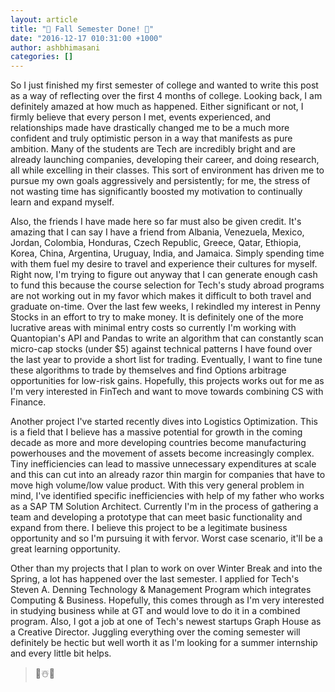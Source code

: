 ```yaml
---
layout: article
title: "🍦 Fall Semester Done! 🍦"
date: "2016-12-17 010:31:00 +1000"
author: ashbhimasani
categories: []
---
```


So I just finished my first semester of college and wanted to write this post as a way of reflecting over the first 4 months of college. Looking back, I am definitely amazed at how much as happened. Either significant or not, I firmly believe that every person I met, events experienced, and relationships made have drastically changed me to be a much more confident and truly optimistic person in a way that manifests as pure ambition. Many of the students are Tech are incredibly bright and are already launching companies, developing their career, and doing research, all while excelling in their classes. This sort of environment has driven me to pursue my own goals aggressively and persistently; for me, the stress of not wasting time has significantly boosted my motivation to continually learn and expand myself.

Also, the friends I have made here so far must also be given credit. It's amazing that I can say I have a friend from Albania, Venezuela, Mexico, Jordan, Colombia, Honduras, Czech Republic, Greece, Qatar, Ethiopia, Korea, China, Argentina, Uruguay, India, and Jamaica. Simply spending time with them fuel my desire to travel and experience their cultures for myself. Right now, I'm trying to figure out anyway that I can generate enough cash to fund this because the course selection for Tech's study abroad programs are not working out in my favor which makes it difficult to both travel and graduate on-time. Over the last few weeks, I rekindled my interest in Penny Stocks in an effort to try to make money. It is definitely one of the more lucrative areas with minimal entry costs so currently I'm working with Quantopian's API and Pandas to write an algorithm that can constantly scan micro-cap stocks (under $5) against technical patterns I have found over the last year to provide a short list for trading. Eventually, I want to fine tune these algorithms to trade by themselves and find Options arbitrage opportunities for low-risk gains. Hopefully, this projects works out for me as I'm very interested in FinTech and want to move towards combining CS with Finance.

Another project I've started recently dives into Logistics Optimization. This is a field that I believe has a massive potential for growth in the coming decade as more and more developing countries become manufacturing powerhouses and the movement of assets become increasingly complex. Tiny inefficiencies can lead to massive unnecessary expenditures at scale and this can cut into an already razor thin margin for companies that have to move high volume/low value product. With this very general problem in mind, I've identified specific inefficiencies with help of my father who works as a SAP TM Solution Architect. Currently I'm in the process of gathering a team and developing a prototype that can meet basic functionality and expand from there. I believe this project to be a legitimate business opportunity and so I'm pursuing it with fervor. Worst case scenario, it'll be a great learning opportunity.

Other than my projects that I plan to work on over Winter Break and into the Spring, a lot has happened over the last semester. I applied for Tech's Steven A. Denning Technology & Management Program which integrates Computing & Business. Hopefully, this comes through as I'm very interested in studying business while at GT and would love to do it in a combined program. Also, I got a job at one of Tech's newest startups Graph House as a Creative Director. Juggling everything over the coming semester will definitely be hectic but well worth it as I'm looking for a summer internship and every little bit helps.

> 🍒☃️🎄
